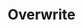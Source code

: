 ---
ee_id_show: '4470'
title: Overwrite
url: overwrite
live_url:
year: '2020'
venue: Greene Naftali Gallery
state_country: New York
type:
dates:
wwwnews:
wwweblast:
www:
pitch: w/ JULIE BECKER, TONY CONRAD, GUYTON\WALKER, JACQUELINE HUMPHRIES :-)
ps:
credits:
download:
layout: shows
---